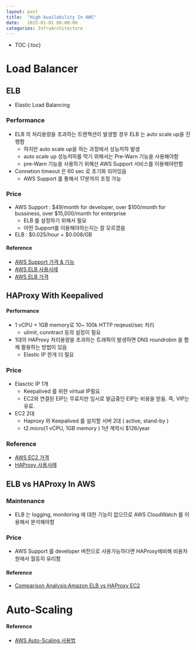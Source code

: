 ```yaml
---
layout: post
title:  "High Availability In AWS"
date:   2015-01-01 08:00:00
categories: InfraArchitecture
---
```

* TOC
{:toc}

# Load Balancer
## ELB
  * Elastic Load Balancing

### Performance
  * ELB 의 처리용량을 초과하는 트랜젝션이 발생할 경우 ELB 는 auto scale up을 진행함
    - 하지만 auto scale up을 하는 과정에서 성능저하 발생
    - auto scale up 성능저하를 막기 위해서는 Pre-Warn 기능을 사용해야함
    - pre-Warn 기능을 사용하기 위해선 AWS Support 서비스를 이용해야만함
  * Connetion timeout 은 60 sec 로 초기화 되어있음
    - AWS Support 를 통해서 17분까지 조정 가능

### Price
  * AWS Support : $49/month for developer, over $100/month for bussiness, over $15,000/month for enterprise
    - ELB 를 설정하기 위해서 필요
    - 어떤 Support를 이용해야하는지는 잘 모르겠음
  * ELB : $0.025/hour + $0.008/GB

#### Reference
  * [AWS Support 가격 & 기능](https://aws.amazon.com/ko/premiumsupport/)
  * [AWS ELB 사용사례](http://www.slideshare.net/awskorea/gaming-on-aws-aws-dev-test)
  * [AWS ELB 가격](http://aws.amazon.com/ko/elasticloadbalancing/pricing/)

## HAProxy With Keepalived
#### Performance
  * 1 vCPU + 1GB memory로 10~ 100k HTTP reqeust/sec 처리
    - ulimit, conntract 등의 설정이 필요
  * 1대의 HAProxy 처리용량을 초과하는 트래픽이 발생하면 DNS roundrobin 을 함께 활용하는 방법이 있음
    - Elastic IP 한개 더 필요

### Price
  * Elasctic IP 1개
    - Keepalived 를 위한 virtual IP필요
    - EC2와 연결된 EIP는 무료지만 임시로 발급중인 EIP는 비용을 받음. 즉, VIP는 유료.
  * EC2 2대
    - Haproxy 와 Keepalived 를 설치할 서버 2대 ( active, stand-by )
    - t2.micro(1 vCPU, 1GB memory ) 1년 계약시 $126/year

### Reference
  * [AWS EC2 가격](http://aws.amazon.com/ko/ec2/pricing/)
  * [HAProxy 사용사례](http://www.slideshare.net/reinkim/ndc14)

## ELB vs HAProxy In AWS
### Maintenance
  * ELB 는 logging, monitoring 에 대한 기능이 없으므로 AWS CloudWatch 를 이용해서 분석해야함

### Price
  * AWS Support 를 developer 버전으로 사용가능하다면 HAProxy에비해 비용차원에서 월등히 유리함

#### Reference
  * [Comparison Analysis:Amazon ELB vs HAProxy EC2](http://harish11g.blogspot.in/2012/11/amazon-elb-vs-haproxy-ec2-analysis.html)

# Auto-Scaling

#### Reference
  * [AWS Auto-Scaling 사용법](https://opentutorials.org/course/608/3302)